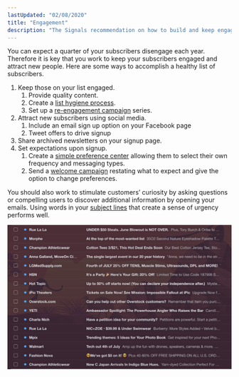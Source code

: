 ```yaml
---
lastUpdated: "02/08/2020"
title: "Engagement"
description: "The Signals recommendation on how to build and keep engaged lists."
---
```


You can expect a quarter of your subscribers disengage each year. Therefore it is key that you work to keep your subscribers engaged and attract new people. Here are some ways to accomplish a healthy list of subscribers. 

1. Keep those on your list engaged. 
    1. Provide quality content.
    1. Create a [list hygiene process](/docs/signals/list-hygiene/).
    1. Set up a [re-engagement campaign](/docs/signals/re-engagement-campaign/) series.
1. Attract new subscribers using social media.
    1. Include an email sign up option on your Facebook page
    1. Tweet offers to drive signup
1. Share archived newsletters on your signup page.
1. Set expectations upon signup. 
    1. Create a [simple preference center](/docs/signals/preference-center/) allowing them to select their own frequency and messaging types.
    1. Send a [welcome campaign](/docs/signals/welcome-campaign/) restating what to expect and give the option to change preferences.

You should also work to stimulate customers’ curiosity by asking questions or compelling users to discover additional information by opening your emails. Using words in your [subject lines](https://www.sparkpost.com/blog/subject-line-best-practices/) that create a sense of urgency performs well. 


![Subject line examples](media/subject-lines.png)
